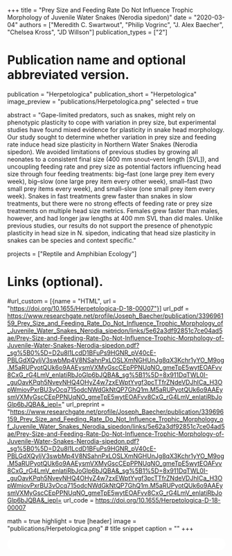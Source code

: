 +++
title = "Prey Size and Feeding Rate Do Not Influence Trophic Morphology of Juvenile Water Snakes (Nerodia sipedon)"
date = "2020-03-04"
authors = ["Meredith C. Swartwout", "Philip Vogrinc", "J. Alex Baecher", "Chelsea Kross", "JD Willson"]
publication_types = ["2"]

# Publication name and optional abbreviated version.
publication = "Herpetologica"
publication_short = "Herpetologica"
image_preview = "publications/Herpetologica.png"
selected = true

abstract = "Gape-limited predators, such as snakes, might rely on phenotypic plasticity to cope with variation in prey size, but experimental studies have found mixed evidence for plasticity in snake head morphology. Our study sought to determine whether variation in prey size and feeding rate induce head size plasticity in Northern Water Snakes (Nerodia sipedon). We avoided limitations of previous studies by growing all neonates to a consistent final size (400 mm snout–vent length [SVL]), and uncoupling feeding rate and prey size as potential factors influencing head size through four feeding treatments: big–fast (one large prey item every week), big–slow (one large prey item every other week), small–fast (two small prey items every week), and small–slow (one small prey item every week). Snakes in fast treatments grew faster than snakes in slow treatments, but there were no strong effects of feeding rate or prey size treatments on multiple head size metrics. Females grew faster than males, however, and had longer jaw lengths at 400 mm SVL than did males. Unlike previous studies, our results do not support the presence of phenotypic plasticity in head size in N. sipedon, indicating that head size plasticity in snakes can be species and context specific."

projects = ["Reptile and Amphibian Ecology"]

# Links (optional).
#url_custom = [{name = "HTML", url = "https://doi.org/10.1655/Herpetologica-D-18-00007"}]
url_pdf = https://www.researchgate.net/profile/Joseph_Baecher/publication/339696159_Prey_Size_and_Feeding_Rate_Do_Not_Influence_Trophic_Morphology_of_Juvenile_Water_Snakes_Nerodia_sipedon/links/5e62a3df92851c7ce04ad5ae/Prey-Size-and-Feeding-Rate-Do-Not-Influence-Trophic-Morphology-of-Juvenile-Water-Snakes-Nerodia-sipedon.pdf?_sg%5B0%5D=D2u8l1LcdD1BFuPs9HGNR_pV40cE-PBLGdXQyIjV3swbMp4V8NSahnPxLOSLXmNGHUnJg8qX3Kchr1yYO_M9og.M5aRUPyotQUk6o9AAEysmVXMyGscCEpPPNUqNO_gmeTpE5wytEOAFvv8CxG_rG4LmV_enlatiRbJoGlp6bJQBA&_sg%5B1%5D=8x911DqTWL0I-_guOavKPqh5NvevNHQ4OHyZ4w7zxEWptYvgf3pcTTfrZNdeVDJhICa_H3OpWmiovPxrBU3vOcq715odcNWdGkNtQP7GhQ1m.M5aRUPyotQUk6o9AAEysmVXMyGscCEpPPNUqNO_gmeTpE5wytEOAFvv8CxG_rG4LmV_enlatiRbJoGlp6bJQBA&_iepl="
url_preprint = "https://www.researchgate.net/profile/Joseph_Baecher/publication/339696159_Prey_Size_and_Feeding_Rate_Do_Not_Influence_Trophic_Morphology_of_Juvenile_Water_Snakes_Nerodia_sipedon/links/5e62a3df92851c7ce04ad5ae/Prey-Size-and-Feeding-Rate-Do-Not-Influence-Trophic-Morphology-of-Juvenile-Water-Snakes-Nerodia-sipedon.pdf?_sg%5B0%5D=D2u8l1LcdD1BFuPs9HGNR_pV40cE-PBLGdXQyIjV3swbMp4V8NSahnPxLOSLXmNGHUnJg8qX3Kchr1yYO_M9og.M5aRUPyotQUk6o9AAEysmVXMyGscCEpPPNUqNO_gmeTpE5wytEOAFvv8CxG_rG4LmV_enlatiRbJoGlp6bJQBA&_sg%5B1%5D=8x911DqTWL0I-_guOavKPqh5NvevNHQ4OHyZ4w7zxEWptYvgf3pcTTfrZNdeVDJhICa_H3OpWmiovPxrBU3vOcq715odcNWdGkNtQP7GhQ1m.M5aRUPyotQUk6o9AAEysmVXMyGscCEpPPNUqNO_gmeTpE5wytEOAFvv8CxG_rG4LmV_enlatiRbJoGlp6bJQBA&_iepl=
url_code = https://doi.org/10.1655/Herpetologica-D-18-00007

math = true
highlight = true
[header]
image = "publications/Herpetologica.png" # title snippet
caption = ""
+++

<html>
  <style>
    section {
        background: white;
        color: black;
        border-radius: 1em;
        padding: 1em;
        left: 50% }
    #inner {
        display: inline-block;
        display: flex;
        align-items: center;
        justify-content: center }
  </style>
  <section>
    <div id="inner">
      <script type='text/javascript' src='https://d1bxh8uas1mnw7.cloudfront.net/assets/embed.js'></script>
        <span style="float:left"; 
          class="__dimensions_badge_embed__" 
          data-doi="10.1655/Herpetologica-D-18-00007" 
          data-hide-zero-citations="true" 
          data-legend="always">
        </span>
      <script async src="https://badge.dimensions.ai/badge.js" charset="utf-8"></script>
        <div  style="float:right"; 
          data-link-target="_blank" 
          data-badge-details="right" 
          data-badge-type="medium-donut"
          data-doi="10.1655/Herpetologica-D-18-00007"   
          data-condensed="true" 
          data-hide-no-mentions="true" 
          class="altmetric-embed">
        </div>
    </div>
    <div id="inner">
      <script type="text/javascript" src="//cdn.plu.mx/widget-summary.js"></script>
        <a href="https://plu.mx/plum/a/?doi=10.1655/Herpetologica-D-18-00007" 
          data-orientation="horizontal" 
          class="plumx-summary" 
          data-site="plum" 
          data-hide-when-empty="true">
        </a>
    </div>
  </section>
